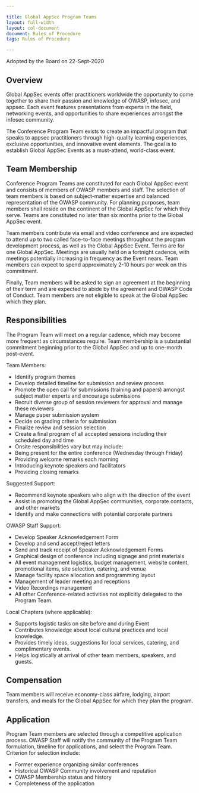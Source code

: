```yaml
---

title: Global AppSec Program Teams
layout: full-width
layout: col-document
document: Rules of Procedure
tags: Rules of Procedure

---
```


Adopted by the Board on 22-Sept-2020

## Overview

Global AppSec events offer practitioners worldwide the opportunity to come together to share their passion and knowledge of OWASP, infosec, and appsec. Each event features presentations from experts in the field, networking events, and opportunities to share experiences amongst the infosec community.

The Conference Program Team exists to create an impactful program that speaks to appsec practitioners through high-quality learning experiences, exclusive opportunities, and innovative event elements. The goal is to establish Global AppSec Events as a must-attend, world-class event.

## Team Membership

Conference Program Teams are constituted for each Global AppSec event and consists of members of OWASP members and staff. The selection of team members is based on subject-matter expertise and balanced representation of the OWASP community. For planning purposes, team members shall reside on the continent of the Global AppSec for which they serve. Teams are constituted no later than six months prior to the Global AppSec event.

Team members contribute via email and video conference and are expected to attend up to two called face-to-face meetings throughout the program development process, as well as the Global AppSec Event. Terms are for one Global AppSec. Meetings are usually held on a fortnight cadence, with meetings potentially increasing in frequency as the Event nears. Team members can expect to spend approximately 2-10 hours per week on this commitment.

Finally, Team members will be asked to sign an agreement at the beginning of their term and are expected to abide by the agreement and OWASP Code of Conduct. Team members are not eligible to speak at the Global AppSec which they plan.

## Responsibilities

The Program Team will meet on a regular cadence, which may become more frequent as circumstances require. Team membership is a substantial commitment beginning prior to the Global AppSec and up to one-month post-event.

Team Members:

- Identify program themes
- Develop detailed timeline for submission and review process
- Promote the open call for submissions (training and papers) amongst subject matter experts and encourage submissions
- Recruit diverse group of session reviewers for approval and manage these reviewers
- Manage paper submission system
- Decide on grading criteria for submission
- Finalize review and session selection
- Create a final program of all accepted sessions including their scheduled day and time
- Onsite responsibilities vary but may include:
- Being present for the entire conference (Wednesday through Friday)
- Providing welcome remarks each morning
- Introducing keynote speakers and facilitators
- Providing closing remarks

Suggested Support:

- Recommend keynote speakers who align with the direction of the event
- Assist in promoting the Global AppSec communities, corporate contacts, and other markets
- Identify and make connections with potential corporate partners

OWASP Staff Support:

- Develop Speaker Acknowledgement Form
- Develop and send accept/reject letters
- Send and track receipt of Speaker Acknowledgement Forms
- Graphical design of conference including signage and print materials
- All event management logistics, budget management, website content, promotional items, site selection, catering, and venue
- Manage facility space allocation and programming layout
- Management of leader meeting and receptions
- Video Recordings management
- All other Conference-related activities not explicitly delegated to the Program Team.

Local Chapters (where applicable):

- Supports logistic tasks on site before and during Event
- Contributes knowledge about local cultural practices and local knowledge.
- Provides timely ideas, suggestions for local services, catering, and complimentary events.
- Helps logistically at arrival of other team members, speakers, and guests.

## Compensation

Team members will receive economy-class airfare, lodging, airport transfers, and meals for the Global AppSec for which they plan the program.

## Application

Program Team members are selected through a competitive application process. OWASP Staff will notify the community of the Program Team formulation, timeline for applications, and select the Program Team. Criterion for selection include:

- Former experience organizing similar conferences
- Historical OWASP Community involvement and reputation
- OWASP Membership status and history
- Completeness of the application
